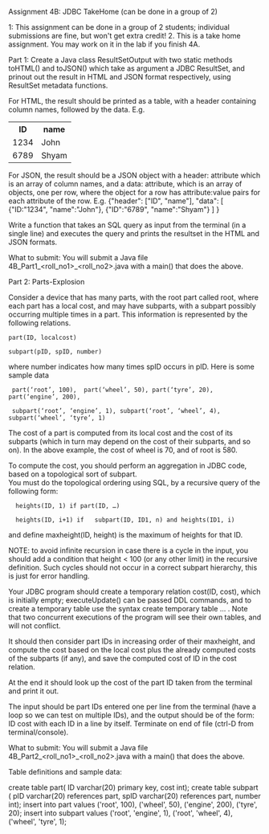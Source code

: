 Assignment 4B: JDBC TakeHome (can be done in a group of 2)

1: This assignment can be done in a group of 2 students; individual submissions are fine, but won't get extra credit!
2. This is a take home assignment. You may work on it in the lab if you finish 4A.

Part 1:  Create a Java class ResultSetOutput with two static methods toHTML() and toJSON() which take as argument a JDBC ResultSet,
and prinout out the result in HTML and JSON format respectively, using ResultSet metadata functions.

For HTML, the result should be printed as a table, with a header containing column names, followed by the data. E.g. 
    <table>
        <tr><th>ID</th> <th>name</th></tr> 
        <tr> <td>1234</td> <td>John</td> </tr>
        <tr> <td>6789</td> <td>Shyam</td> </tr>
    </table>

For JSON, the result should be a JSON object with a header: attribute which is an array of column names, and a 
data: attribute, which is an array of objects, one per row, where the object for a row has attribute:value pairs for each attribute of the row.
E.g.  {"header": ["ID", "name"], 
          "data": [ {"ID:"1234", "name":"John"}, 
                     {"ID":"6789", "name":"Shyam"}
                   ]
         }

Write a function that takes an SQL query as input from the terminal (in a single line) and executes the query and 
prints the resultset in the HTML and JSON formats.  

What to submit: You will submit a Java file 4B_Part1_<roll_no1>_<roll_no2>.java with a main() that does the above.

Part 2:  Parts-Explosion

  Consider a device that has many parts, with the root part called root, where each part has a local cost, and may have subparts, with a subpart possibly occurring multiple times in a part.  This information is represented by the following relations.

    part(ID, localcost)

    subpart(pID, spID, number)

where number indicates how many times spID occurs in pID.  Here is some sample data 

     part(‘root’, 100),  part(‘wheel’, 50), part(‘tyre’, 20), part(‘engine’, 200),

     subpart(‘root’, ‘engine’, 1), subpart(‘root’, ‘wheel’, 4), subpart(‘wheel’, ‘tyre’, 1) 

The cost of a part is computed from its local cost and the cost of its subparts (which in turn may depend on the cost of their subparts, and so on).  In the above example, the cost of wheel is 70, and of root is 580.

To compute the cost, you should perform an aggregation in JDBC code, based on a topological sort of subpart.  
You must do the topological ordering using SQL, by a recursive query of the following form:

      heights(ID, 1) if part(ID, …)

      heights(ID, i+1) if   subpart(ID, ID1, n) and heights(ID1, i)

and define maxheight(ID, height) is the maximum of heights for that ID.  

NOTE: to avoid infinite recursion in case there is a cycle in the input, you should add a condition that height < 100 (or any other limit) in the recursive definition.  Such cycles should not occur in a correct subpart hierarchy, this is just for error handling.


Your JDBC program should create a temporary relation cost(ID, cost), which is initially empty; executeUpdate() can be passed DDL commands, and to create a temporary table use the syntax  create temporary table ... .  Note that two concurrent executions of the program will see their own tables, and will not conflict.

It should then consider part IDs in increasing order of their maxheight, and compute the 
cost based on the local cost plus the already computed costs of the subparts (if any), and save 
the computed cost of ID in the cost relation.  

At the end it should look up the cost of the part ID taken from the terminal and print it out.

The input should be part IDs entered one per line from the terminal (have a loop so we can test on multiple IDs),
and the output should be of the form:
   ID   cost
with each ID in a line by itself.  Terminate on end of file (ctrl-D from terminal/console).



What to submit: You will submit a Java file 4B_Part2_<roll_no1>_<roll_no2>.java with a main() that does the above.

Table definitions and sample data:

create table part( 
    ID varchar(20) primary key, 
    cost int);
create table subpart (
    pID varchar(20) references part,
    spID varchar(20) references part,
    number int);
insert into part values ('root', 100), ('wheel', 50), ('engine', 200), ('tyre', 20);
insert into subpart values ('root', 'engine', 1), ('root', 'wheel', 4), ('wheel', 'tyre', 1);